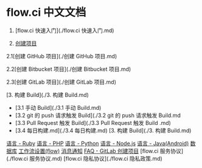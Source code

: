 # flow.ci 中文文档

1. [flow.ci 快速入门](./flow.ci 快速入门.md)

2. [创建项目](./创建项目.md)

  2.1[创建 GitHub 项目](./创建 GitHub 项目.md)
  
  2.2[创建 Bitbucket 项目](./创建 Bitbucket 项目.md)
  
  2.3[创建 GitLab 项目](./创建 GitLab 项目.md)

[3. 构建 Build](./3. 构建 Build.md)

- [3.1 手动 Build](./3.1 手动 Build.md)
- [3.2 git 的 push 请求触发 Build](./3.2 git 的 push 请求触发 Build.md	
- [3.3 Pull Request 触发 Build](./3.3 Pull Request 触发 Build .md)
- [3.4 每日构建.md](./3.4 每日构建.md)
[3. 构建 Build](./3. 构建 Build.md)

[语言 - Ruby](./ruby.md)
[语言 - PHP](./php.md)
[语言 - Python](./python.md)
[语言 - Node.js](./nodejs.md)
[语言 - Java(Android)](./java.md)
[数据库](./database.md)
[工作流设置(flow)](./flow.md)
[消息通知](./notice.md)
[FAQ - GitLab 创建项目](./faq.md)
[flow.ci 服务协议](./flow.ci 服务协议.md)
[flow.ci 隐私协议](./flow.ci 隐私政策.md)

